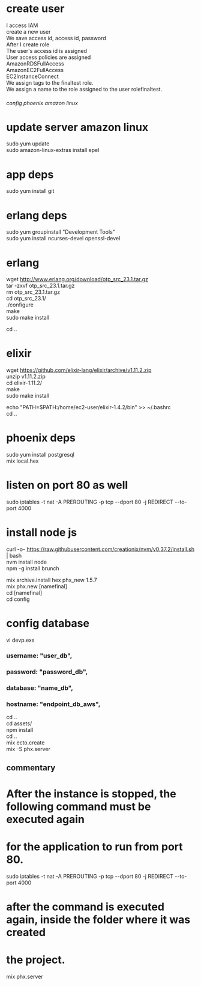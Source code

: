 # create user

 I access IAM \
 create a new user \
 We save access id, access id, password \
 After I create role \
 The user's access id is assigned \
 User access policies are assigned \
 AmazonRDSFullAccess \
 AmazonEC2FullAccess \
 EC2InstanceConnect \
 We assign tags to the finaltest role. \
 We assign a name to the role assigned to the user rolefinaltest. 

###### config  phoenix amazon linux #######

# update server amazon linux
sudo yum update \
sudo amazon-linux-extras install epel

# app deps
sudo yum install git

# erlang deps
sudo yum groupinstall "Development Tools" \
sudo yum install ncurses-devel openssl-devel 

# erlang
wget http://www.erlang.org/download/otp_src_23.1.tar.gz \
tar -zxvf otp_src_23.1.tar.gz \
rm otp_src_23.1.tar.gz \
cd otp_src_23.1/ \
./configure \
make \
sudo make install 

cd .. 

# elixir
wget https://github.com/elixir-lang/elixir/archive/v1.11.2.zip \
unzip v1.11.2.zip \
cd elixir-1.11.2/ \
make \
sudo make install 

echo "PATH=\$PATH:/home/ec2-user/elixir-1.4.2/bin" >> ~/.bashrc \
cd .. 


# phoenix deps
sudo yum install postgresql \
mix local.hex 


# listen on port 80 as well
sudo iptables -t nat -A PREROUTING -p tcp --dport 80 -j REDIRECT --to-port 4000

# install node js
curl -o- https://raw.githubusercontent.com/creationix/nvm/v0.37.2/install.sh | bash \
nvm install node \
npm -g install brunch 


mix archive.install hex phx_new 1.5.7 \
mix phx.new [namefinal] \
cd [namefinal] \
cd config 

# config database 
vi devp.exs 

###  username: "user_db",
###  password: "password_db",
### database: "name_db",
###  hostname: "endpoint_db_aws",

cd .. \
cd assets/ \
npm install \
cd .. \
mix ecto.create \
mix -S phx.server 


## commentary ##
# After the instance is stopped, the following command must be executed again
# for the application to run from port 80.

sudo iptables -t nat -A PREROUTING -p tcp --dport 80 -j REDIRECT --to-port 4000

# after the command is executed again, inside the folder where it was created
# the project.

mix phx.server
